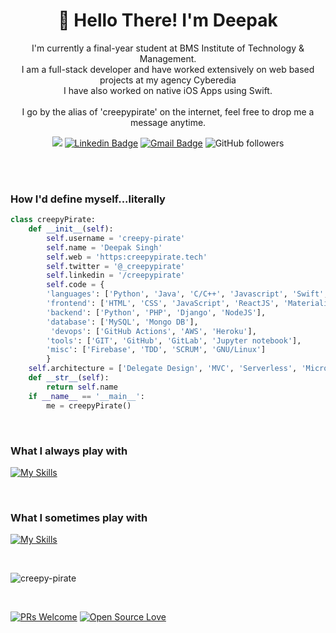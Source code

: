 <h1 align="center">🤠 Hello There! I'm Deepak</h1>

<p align="center">
I'm currently a final-year student at BMS Institute of Technology & Management. </br> 
I am a full-stack developer and have worked extensively on web based projects at my agency Cyberedia</br>
I have also worked on native iOS Apps using Swift. </br>
</br>
I go by the alias of 'creepypirate' on the internet, feel free to drop me a message anytime.
</p>


<div align="center">

![](https://komarev.com/ghpvc/?username=creepy-pirate&color=green)
  [![Linkedin Badge](https://img.shields.io/badge/-creepypirate-blue?style=flat-square&logo=Linkedin&logoColor=white&link=https://www.linkedin.com/in/creepypirate/)](https://www.linkedin.com/in/creepypirate/)
  [![Gmail Badge](https://img.shields.io/badge/-dv72276@gmail.com-c14438?style=flat-square&logo=Gmail&logoColor=white&link=mailto:dv72276@gmail.com)](mailto:dv72276@gmail.com)
![GitHub followers](https://img.shields.io/github/followers/creepy-pirate?style=social)
</div>
<br>


</br>
<h3>How I'd define myself...literally</h3>

```python	
class creepyPirate:
	def __init__(self):
		self.username = 'creepy-pirate'
		self.name = 'Deepak Singh'
		self.web = 'https:creepypirate.tech'
		self.twitter = '@_creepypirate'
		self.linkedin = '/creepypirate'
		self.code = {
		'languages': ['Python', 'Java', 'C/C++', 'Javascript', 'Swift', 'PHP', 'Bash'],
		'frontend': ['HTML', 'CSS', 'JavaScript', 'ReactJS', 'Materialize', 'Bootstrap', 'TailWindCSS'],
		'backend': ['Python', 'PHP', 'Django', 'NodeJS'],
		'database': ['MySQL', 'Mongo DB'],
		 'devops': ['GitHub Actions', 'AWS', 'Heroku'],
		'tools': ['GIT', 'GitHub', 'GitLab', 'Jupyter notebook'],
		'misc': ['Firebase', 'TDD', 'SCRUM', 'GNU/Linux']
		}
	self.architecture = ['Delegate Design', 'MVC', 'Serverless', 'Microservices']
	def __str__(self):
		return self.name
	if __name__ == '__main__':
		me = creepyPirate()	
```
</br>

### What I always play with
[![My Skills](https://skills.thijs.gg/icons?i=html,css,bootstrap,js,py,java,swift,mysql,react,django)](https://skills.thijs.gg)

</br>

### What I sometimes play with
[![My Skills](https://skills.thijs.gg/icons?i=c,nodejs,mongodb,php,tailwind,firebase,aws,heroku,bash)](https://skills.thijs.gg)

</br>

<p><img align="center" src="https://github-readme-streak-stats.herokuapp.com/?user=creepy-pirate&" alt="creepy-pirate" /></p>

</br>


[![PRs Welcome](https://img.shields.io/badge/PRs-welcome-brightgreen.svg?style=flat&logo=github)](https://github.com/creepy-pirate) [![Open Source Love](https://badges.frapsoft.com/os/v2/open-source.svg?v=103)](https://github.com/creepy-pirate)
